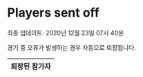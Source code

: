 # Players sent off
최종 업데이트: 2020년 12월 23일 07시 40분


경기 중 오류가 발생하는 경우 자동으로 퇴장됩니다.


| 퇴장된 참가자 |
|:---:|